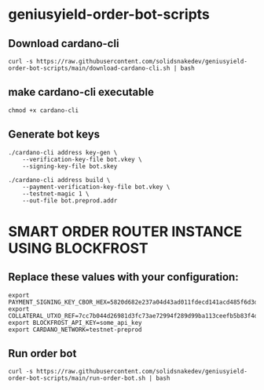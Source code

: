 # geniusyield-order-bot-scripts

## Download cardano-cli

```
curl -s https://raw.githubusercontent.com/solidsnakedev/geniusyield-order-bot-scripts/main/download-cardano-cli.sh | bash
```

## make cardano-cli executable

```
chmod +x cardano-cli
```

## Generate bot keys

```
./cardano-cli address key-gen \
	--verification-key-file bot.vkey \
	--signing-key-file bot.skey

./cardano-cli address build \
    --payment-verification-key-file bot.vkey \
    --testnet-magic 1 \
    --out-file bot.preprod.addr
```

# SMART ORDER ROUTER INSTANCE USING BLOCKFROST

## Replace these values with your configuration:

```
export PAYMENT_SIGNING_KEY_CBOR_HEX=5820d682e237a04d43ad011fdecd141acd485f6d3d634466692d58f6d75250f39134
export COLLATERAL_UTXO_REF=7cc7b044d26981d3fc73ae72994f289d99ba113ceefb5b83f4d7643bfb12682a#1
export BLOCKFROST_API_KEY=some_api_key
export CARDANO_NETWORK=testnet-preprod
```

## Run order bot

```
curl -s https://raw.githubusercontent.com/solidsnakedev/geniusyield-order-bot-scripts/main/run-order-bot.sh | bash
```
